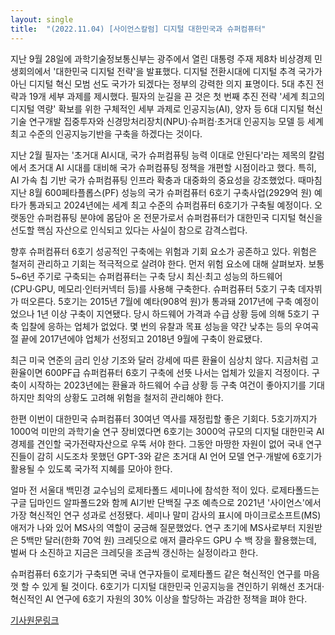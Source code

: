 ```yaml
---
layout: single
title:  "(2022.11.04) [사이언스칼럼] 디지털 대한민국과 슈퍼컴퓨터"
---
```


지난 9월 28일에 과학기술정보통신부는 광주에서 열린 대통령 주재 제8차 비상경제 민생회의에서 '대한민국 디지털 전략'을 발표했다. 디지털 전환시대에 디지털 추격 국가가 아닌 디지털 혁신 모범 선도 국가가 되겠다는 정부의 강력한 의지 표명이다. 5대 추진 전략과 19개 세부 과제를 제시했다. 필자의 눈길을 끈 것은 첫 번째 추진 전략 '세계 최고의 디지털 역량' 확보를 위한 구체적인 세부 과제로 인공지능(AI), 양자 등 6대 디지털 혁신 기술 연구개발 집중투자와 신경망처리장치(NPU)·슈퍼컴·초거대 인공지능 모델 등 세계 최고 수준의 인공지능기반을 구축을 하겠다는 것이다.

지난 2월 필자는 '초거대 AI시대, 국가 슈퍼컴퓨팅 능력 이대로 안된다'라는 제목의 칼럼에서 초거대 AI 시대를 대비해 국가 슈퍼컴퓨팅 정책을 개편할 시점이라고 했다. 특히, AI 가속 칩 기반 국가 슈퍼컴퓨팅 인프라 확충과 대중화의 중요성을 강조했었다. 때마침 지난 8월 600페타플롭스(PF) 성능의 국가 슈퍼컴퓨터 6호기 구축사업(2929억 원) 예타가 통과되고 2024년에는 세계 최고 수준의 슈퍼컴퓨터 6호기가 구축될 예정이다. 오랫동안 슈퍼컴퓨팅 분야에 몸담아 온 전문가로서 슈퍼컴퓨터가 대한민국 디지털 혁신을 선도할 핵심 자산으로 인식되고 있다는 사실이 참으로 감격스럽다.

향후 슈퍼컴퓨터 6호기 성공적인 구축에는 위험과 기회 요소가 공존하고 있다. 위험은 철저히 관리하고 기회는 적극적으로 살려야 한다. 먼저 위험 요소에 대해 살펴보자. 보통 5~6년 주기로 구축되는 슈퍼컴퓨터는 구축 당시 최신·최고 성능의 하드웨어(CPU·GPU, 메모리·인터커넥터 등)를 사용해 구축한다. 슈퍼컴퓨터 5호기 구축 데자뷔가 떠오른다. 5호기는 2015년 7월에 예타(908억 원)가 통과돼 2017년에 구축 예정이었으나 1년 이상 구축이 지연됐다. 당시 하드웨어 가격과 수급 상황 등에 의해 5호기 구축 입찰에 응하는 업체가 없었다. 몇 번의 유찰과 목표 성능을 약간 낮추는 등의 우여곡절 끝에 2017년에야 업체가 선정되고 2018년 9월에 구축이 완료됐다.

최근 미국 연준의 금리 인상 기조와 달러 강세에 따른 환율이 심상치 않다. 지금처럼 고환율이면 600PF급 슈퍼컴퓨터 6호기 구축에 선뜻 나서는 업체가 있을지 걱정이다. 구축이 시작하는 2023년에는 환율과 하드웨어 수급 상황 등 구축 여건이 좋아지기를 기대하지만 최악의 상황도 고려해 위험을 철저히 관리해야 한다.

한편 이번이 대한민국 슈퍼컴퓨터 30여년 역사를 재정립할 좋은 기회다. 5호기까지가 1000억 미만의 과학기술 연구 장비였다면 6호기는 3000억 규모의 디지털 대한민국 AI 경제를 견인할 국가전략자산으로 우뚝 서야 한다. 그동안 마땅한 자원이 없어 국내 연구진들이 감히 시도조차 못했던 GPT-3와 같은 초거대 AI 언어 모델 연구·개발에 6호기가 활용될 수 있도록 국가적 지혜를 모아야 한다.

얼마 전 서울대 백민경 교수님의 로제타폴드 세미나에 참석한 적이 있다. 로제타폴드는 구글 딥마인드 알파폴드2와 함께 AI기반 단백질 구조 예측으로 2021년 '사이언스'에서 가장 혁신적인 연구 성과로 선정됐다. 세미나 말미 감사의 표시에 마이크로소프트(MS) 애저가 나와 있어 MS사의 역할이 궁금해 질문했었다. 연구 초기에 MS사로부터 지원받은 5백만 달러(한화 70억 원) 크레딧으로 애저 클라우드 GPU 수 백 장을 활용했는데, 벌써 다 소진하고 지금은 크레딧을 조금씩 갱신하는 실정이라고 한다.

슈퍼컴퓨터 6호기가 구축되면 국내 연구자들이 로제타폴드 같은 혁신적인 연구를 마음껏 할 수 있게 될 것이다. 6호기가 디지털 대한민국 인공지능을 견인하기 위해선 초거대·혁신적인 AI 연구에 6호기 자원의 30% 이상을 할당하는 과감한 정책을 펴야 한다.

[기사원문링크](http://m.joongdo.co.kr/view.php?lcode=&series=&key=20221103010000906#ref)
